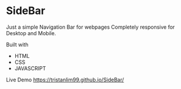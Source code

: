 # SideBar

Just a simple Navigation Bar for webpages
Completely responsive for Desktop and Mobile. 

Built with
* HTML
* CSS
* JAVASCRIPT

Live Demo
https://tristanlim99.github.io/SideBar/
